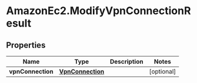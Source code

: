 # AmazonEc2.ModifyVpnConnectionResult

## Properties

Name | Type | Description | Notes
------------ | ------------- | ------------- | -------------
**vpnConnection** | [**VpnConnection**](VpnConnection.md) |  | [optional] 


